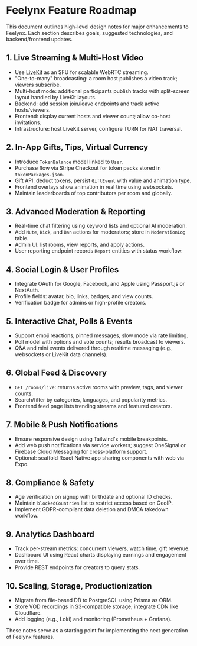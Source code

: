 # Feelynx Feature Roadmap

This document outlines high-level design notes for major enhancements to Feelynx. Each section describes goals, suggested technologies, and backend/frontend updates.

## 1. Live Streaming & Multi-Host Video
- Use [LiveKit](https://livekit.io/) as an SFU for scalable WebRTC streaming.
- "One-to-many" broadcasting: a room host publishes a video track; viewers subscribe.
- Multi-host mode: additional participants publish tracks with split-screen layout handled by LiveKit layouts.
- Backend: add session join/leave endpoints and track active hosts/viewers.
- Frontend: display current hosts and viewer count; allow co-host invitations.
- Infrastructure: host LiveKit server, configure TURN for NAT traversal.

## 2. In-App Gifts, Tips, Virtual Currency
- Introduce `TokenBalance` model linked to `User`.
- Purchase flow via Stripe Checkout for token packs stored in `tokenPackages.json`.
- Gift API: deduct tokens, persist `GiftEvent` with value and animation type.
- Frontend overlays show animation in real time using websockets.
- Maintain leaderboards of top contributors per room and globally.

## 3. Advanced Moderation & Reporting
- Real-time chat filtering using keyword lists and optional AI moderation.
- Add `Mute`, `Kick`, and `Ban` actions for moderators; store in `ModerationLog` table.
- Admin UI: list rooms, view reports, and apply actions.
- User reporting endpoint records `Report` entities with status workflow.

## 4. Social Login & User Profiles
- Integrate OAuth for Google, Facebook, and Apple using Passport.js or NextAuth.
- Profile fields: avatar, bio, links, badges, and view counts.
- Verification badge for admins or high-profile creators.

## 5. Interactive Chat, Polls & Events
- Support emoji reactions, pinned messages, slow mode via rate limiting.
- Poll model with options and vote counts; results broadcast to viewers.
- Q&A and mini events delivered through realtime messaging (e.g., websockets or LiveKit data channels).

## 6. Global Feed & Discovery
- `GET /rooms/live`: returns active rooms with preview, tags, and viewer counts.
- Search/filter by categories, languages, and popularity metrics.
- Frontend feed page lists trending streams and featured creators.

## 7. Mobile & Push Notifications
- Ensure responsive design using Tailwind's mobile breakpoints.
- Add web push notifications via service workers; suggest OneSignal or Firebase Cloud Messaging for cross-platform support.
- Optional: scaffold React Native app sharing components with web via Expo.

## 8. Compliance & Safety
- Age verification on signup with birthdate and optional ID checks.
- Maintain `blockedCountries` list to restrict access based on GeoIP.
- Implement GDPR-compliant data deletion and DMCA takedown workflow.

## 9. Analytics Dashboard
- Track per-stream metrics: concurrent viewers, watch time, gift revenue.
- Dashboard UI using React charts displaying earnings and engagement over time.
- Provide REST endpoints for creators to query stats.

## 10. Scaling, Storage, Productionization
- Migrate from file-based DB to PostgreSQL using Prisma as ORM.
- Store VOD recordings in S3-compatible storage; integrate CDN like Cloudflare.
- Add logging (e.g., Loki) and monitoring (Prometheus + Grafana).

These notes serve as a starting point for implementing the next generation of Feelynx features.
